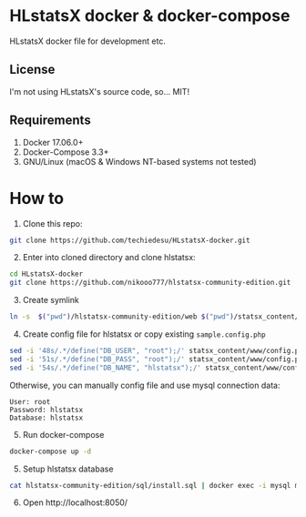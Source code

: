 # HLstatsX docker & docker-compose

HLstatsX docker file for development etc.


## License

I'm not using HLstatsX's source code, so... MIT!

## Requirements
1. Docker 17.06.0+
2. Docker-Compose 3.3+
3. GNU/Linux (macOS & Windows NT-based systems not tested)

# How to

1. Clone this repo:
```bash
git clone https://github.com/techiedesu/HLstatsX-docker.git
```

2. Enter into cloned directory and clone hlstatsx: 
```bash
cd HLstatsX-docker
git clone https://github.com/nikooo777/hlstatsx-community-edition.git
```

3. Create symlink
```bash
ln -s  $("pwd")/hlstatsx-community-edition/web $("pwd")/statsx_content/www
```

4. Create config file for hlstatsx or copy existing `sample.config.php`
```bash
sed -i '48s/.*/define("DB_USER", "root");/' statsx_content/www/config.php
sed -i '51s/.*/define("DB_PASS", "root");/' statsx_content/www/config.php
sed -i '54s/.*/define("DB_NAME", "hlstatsx");/' statsx_content/www/config.php
```
Otherwise, you can manually config file and use mysql connection data:
```
User: root
Password: hlstatsx
Database: hlstatsx 
```

5. Run docker-compose
```bash
docker-compose up -d
```

5. Setup hlstatsx database

```bash
cat hlstatsx-community-edition/sql/install.sql | docker exec -i mysql mysql -uroot -proot -Dhlstatsx
```

6. Open http://localhost:8050/

